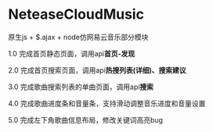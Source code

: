 ﻿# NeteaseCloudMusic
原生js + $.ajax + node仿网易云音乐部分模块

1.0	完成首页静态页面，调用api**首页-发现**

2.0	完成首页搜索页面，调用api**热搜列表(详细)、搜索建议**

3.0 完成歌曲搜索列表的单曲页面，调用api**搜索**

4.0 完成歌曲进度条和音量条，支持滑动调整音乐进度和音量设置

5.0 完成左下角歌曲信息布局，修改关键词高亮bug
